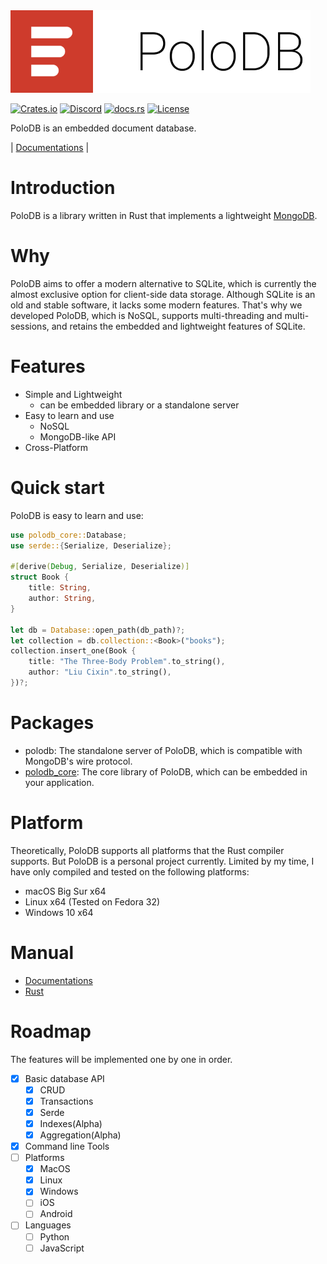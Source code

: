 
<img src="./images/brand.png" alt="" width="480" />

[![Crates.io](https://img.shields.io/crates/v/polodb_core.svg)](https://crates.io/crates/polodb_core)
[![Discord](https://img.shields.io/discord/1061903499190865930)](https://discord.gg/NmGQyVx6hH)
[![docs.rs](https://docs.rs/polodb_core/badge.svg)](https://docs.rs/polodb_core)
[![License](https://img.shields.io/badge/license-MPL--2.0-blue)](LICENSE)

PoloDB is an embedded document database.

| [Documentations](https://www.polodb.org/docs) |

# Introduction

PoloDB is a library written in Rust
that implements a lightweight [MongoDB](https://www.mongodb.com/).

# Why

PoloDB aims to offer a modern alternative to SQLite, which is currently the almost exclusive option for client-side data storage.
Although SQLite is an old and stable software, it lacks some modern features.
That's why we developed PoloDB, which is NoSQL, supports multi-threading and multi-sessions,
and retains the embedded and lightweight features of SQLite.

# Features

- Simple and Lightweight
  - can be embedded library or a standalone server
- Easy to learn and use
  - NoSQL
  - MongoDB-like API
- Cross-Platform

# Quick start

PoloDB is easy to learn and use:

```rust
use polodb_core::Database;
use serde::{Serialize, Deserialize};

#[derive(Debug, Serialize, Deserialize)]
struct Book {
    title: String,
    author: String,
}

let db = Database::open_path(db_path)?;
let collection = db.collection::<Book>("books");
collection.insert_one(Book {
    title: "The Three-Body Problem".to_string(),
    author: "Liu Cixin".to_string(),
})?;
```

# Packages
  
- polodb: The standalone server of PoloDB, which is compatible with MongoDB's wire protocol.
- [polodb_core](https://crates.io/crates/polodb_core): The core library of PoloDB, which can be embedded in your application.

# Platform

Theoretically, PoloDB supports all platforms that the Rust compiler
supports.
But PoloDB is a personal project currently.
Limited by my time, I have only compiled and tested on the following platforms:

- macOS Big Sur x64
- Linux x64 (Tested on Fedora 32)
- Windows 10 x64

# Manual

- [Documentations](https://www.polodb.org/docs)
- [Rust](https://docs.rs/polodb_core)

# Roadmap

The features will be implemented one by one in order.

- [x] Basic database API
  - [x] CRUD
  - [x] Transactions
  - [x] Serde
  - [x] Indexes(Alpha)
  - [x] Aggregation(Alpha)
- [x] Command line Tools
- [ ] Platforms
  - [x] MacOS
  - [x] Linux
  - [x] Windows
  - [ ] iOS
  - [ ] Android
- [ ] Languages
  - [ ] Python
  - [ ] JavaScript
